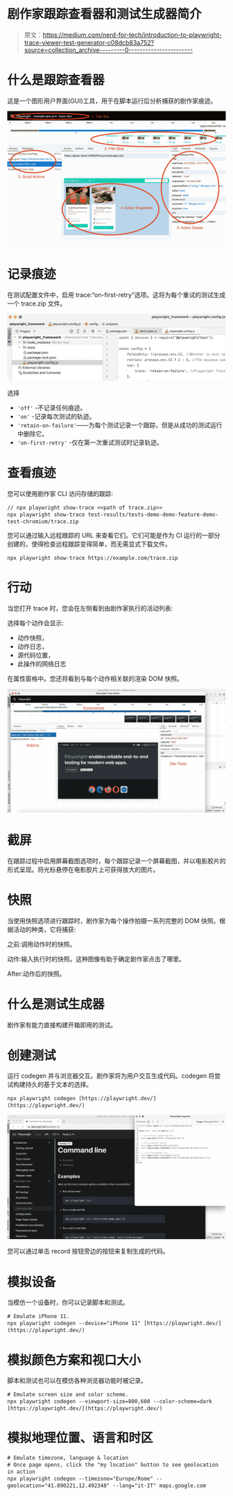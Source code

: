 # 剧作家跟踪查看器和测试生成器简介

> 原文：<https://medium.com/nerd-for-tech/introduction-to-playwright-trace-viewer-test-generator-c08dcb83a752?source=collection_archive---------0----------------------->

# 什么是跟踪查看器

这是一个图形用户界面(GUI)工具，用于在脚本运行后分析捕获的剧作家痕迹。

![](img/ef5e7d3dd4060f48c034241a9fa21361.png)

# 记录痕迹[](https://playwright.dev/docs/trace-viewer#recording-a-trace)

在测试配置文件中，启用 trace:“on-first-retry”选项。这将为每个重试的测试生成一个 trace.zip 文件。

![](img/cde57e6462512b73d6c2773367808c9e.png)

选择

*   `'off'` -不记录任何痕迹。
*   `'on'` -记录每次测试的轨迹。
*   `'retain-on-failure'`——为每个测试记录一个跟踪，但是从成功的测试运行中删除它。
*   `'on-first-retry'` -仅在第一次重试测试时记录轨迹。

# 查看痕迹[](https://playwright.dev/docs/trace-viewer#viewing-the-trace)

您可以使用剧作家 CLI 访问存储的跟踪:

```
// npx playwright show-trace <<path of trace.zip>>
npx playwright show-trace test-results/tests-demo-demo-feature-demo-test-chromium/trace.zip
```

您可以通过输入远程跟踪的 URL 来查看它们。它们可能是作为 CI 运行的一部分创建的，使得检查远程跟踪变得简单，而无需显式下载文件。

```
npx playwright show-trace https://example.com/trace.zip
```

# 行动

当您打开 trace 时，您会在左侧看到由剧作家执行的活动列表:

选择每个动作会显示:

*   动作快照，
*   动作日志，
*   源代码位置，
*   此操作的网络日志

在属性窗格中。您还将看到与每个动作相关联的渲染 DOM 快照。

![](img/9cb7f08db1f0788c3ffeaa1ea36daa3b.png)

# 截屏

在跟踪过程中启用屏幕截图选项时，每个跟踪记录一个屏幕截图，并以电影胶片的形式呈现。将光标悬停在电影胶片上可获得放大的图片。

# 快照

当使用快照选项进行跟踪时，剧作家为每个操作拍摄一系列完整的 DOM 快照。根据活动的种类，它将捕获:

之前:调用动作时的快照。

动作:输入执行时的快照。这种图像有助于确定剧作家点击了哪里。

After:动作后的快照。

# 什么是测试生成器

剧作家有能力直接构建开箱即用的测试。

# 创建测试

运行 codegen 并与浏览器交互。剧作家将为用户交互生成代码。codegen 将尝试构建持久的基于文本的选择。

```
npx playwright codegen [https://playwright.dev/](https://playwright.dev/)
```

![](img/628b3f2794ac8420be3c9f3615ffa12a.png)

您可以通过单击 record 按钮旁边的按钮来复制生成的代码。

# 模拟设备

当模仿一个设备时，你可以记录脚本和测试。

```
# Emulate iPhone 11.
npx playwright codegen --device="iPhone 11" [https://playwright.dev/](https://playwright.dev/)
```

# 模拟颜色方案和视口大小

脚本和测试也可以在模仿各种浏览器功能时被记录。

```
# Emulate screen size and color scheme.
npx playwright codegen --viewport-size=800,600 --color-scheme=dark [https://playwright.dev/](https://playwright.dev/)
```

# 模拟地理位置、语言和时区

```
# Emulate timezone, language & location
# Once page opens, click the "my location" button to see geolocation in action
npx playwright codegen --timezone="Europe/Rome" --geolocation="41.890221,12.492348" --lang="it-IT" maps.google.com
```